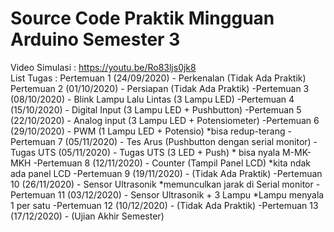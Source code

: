 # Source Code Praktik Mingguan Arduino Semester 3
Video Simulasi : https://youtu.be/Ro83ljs0jk8  
List Tugas :
Pertemuan 1   (24/09/2020) - Perkenalan (Tidak Ada Praktik)
Pertemuan 2   (01/10/2020) - Persiapan (Tidak Ada Praktik)
-Pertemuan 3   (08/10/2020) - Blink Lampu Lalu Lintas (3 Lampu LED)
-Pertemuan 4   (15/10/2020) - Digital Input (3 Lampu LED + Pushbutton)
-Pertemuan 5   (22/10/2020) - Analog input  (3 Lampu LED + Potensiometer)
-Pertemuan 6   (29/10/2020) - PWM (1 Lampu LED + Potensio) *bisa redup-terang
-Pertemuan 7   (05/11/2020) - Tes Arus (Pushbutton dengan serial monitor) 
-Tugas UTS     (05/11/2020) - Tugas UTS (3 LED + Push) * bisa nyala M-MK-MKH
-Pertemuan 8   (12/11/2020) - Counter (Tampil Panel LCD) *kita ndak ada panel LCD
-Pertemuan 9   (19/11/2020) - (Tidak Ada Praktik)
-Pertemuan 10  (26/11/2020) - Sensor Ultrasonik *memunculkan jarak di Serial monitor
-Pertemuan 11  (03/12/2020) - Sensor Ultrasonik + 3 Lampu *Lampu menyala 1 per satu
-Pertemuan 12  (10/12/2020) - (Tidak Ada Praktik)
-Pertemuan 13  (17/12/2020) - (Ujian Akhir Semester)
